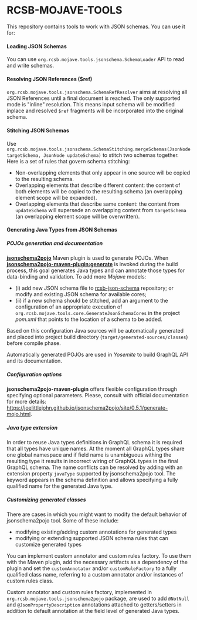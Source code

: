 # RCSB-MOJAVE-TOOLS
This repository contains tools to work with JSON schemas. You can use it for:

#### Loading JSON Schemas
You can use `org.rcsb.mojave.tools.jsonschema.SchemaLoader` API to read and write schemas.

#### Resolving JSON References ($ref)
`org.rcsb.mojave.tools.jsonschema.SchemaRefResolver` aims at resolving all JSON References until a final document 
is reached. The only supported mode is "inline" resolution. This means input schema will be modified inplace and resolved 
`$ref` fragments will be incorporated into the original schema.

#### Stitching JSON Schemas
Use `org.rcsb.mojave.tools.jsonschema.SchemaStitching.mergeSchemas(JsonNode targetSchema, JsonNode updateSchema)` 
to stitch two schemas together. Here is a set of rules that govern schema stitching:
 - Non-overlapping elements that only appear in one source will be copied to the resulting schema.
 - Overlapping elements that describe different content: the content of both elements will be copied to the 
resulting schema (an overlapping element scope will be expanded).
 - Overlapping elements that describe same content: the content from `updateSchema` will supersede an overlapping content
from `targetSchema` (an overlapping element scope will be overwritten).

#### Generating Java Types from JSON Schemas

##### POJOs generation and documentation
 [**jsonschema2pojo**](https://github.com/joelittlejohn/jsonschema2pojo) Maven plugin is used to generate POJOs. When 
 [**jsonschema2pojo-maven-plugin:generate**](https://joelittlejohn.github.io/jsonschema2pojo/site/0.5.1/generate-mojo.html) 
is invoked during the build process, this goal generates Java types and can annotate those types for data-binding and 
validation. To add more _Mojave_ models:
- (i) add new JSON schema file to [rcsb-json-schema](https://github.com/rcsb/rcsb-json-schema) repository; 
or modify and existing JSON schema for available cores;
- (ii) if a new schema should be stitched, add an argument to the configuration of an appropriate execution of 
`org.rcsb.mojave.tools.core.GenerateJsonSchemaCores` in the project _pom.xml_ that points to the location of a schema
to be added. 

Based on this configuration Java sources will be automatically generated and placed into project build directory 
(`target/generated-sources/classes`) before compile phase.

Automatically generated POJOs are used in _Yosemite_ to build GraphQL API and its documentation.

##### Configuration options
**jsonschema2pojo-maven-plugin** offers flexible configuration through specifying optional parameters. 
Please, consult with official documentation for more details: 
https://joelittlejohn.github.io/jsonschema2pojo/site/0.5.1/generate-mojo.html.

##### Java type extension
In order to reuse Java types definitions in GraphQL schema it is required that all types 
have unique names. At the moment all GraphQL types share one global namespace and if field name is unambiguous 
withing the resulting type it results in incorrect wiring of GraphQL types in the final GraphQL schema. 
The name conflicts can be resolved by adding with an extension property `javaType` supported by jsonschema2pojo tool.
The keyword appears in the schema definition and allows specifying a fully qualified name for the generated Java type. 

##### Customizing generated classes
There are cases in which you might want to modify the default behavior of jsonschema2pojo tool. Some of these include:
- modifying existing/adding custom annotations for generated types
- modifying or extending supported JSON schema rules that can customize generated types

You can implement custom annotator and custom rules factory. To use them with the Maven plugin, 
add the necessary artifacts as a dependency of the plugin and set the `customAnnotator` and/or `customRuleFactory` to a 
fully qualified class name, referring to a custom annotator and/or instances of custom rules class.

Custom annotator and custom rules factory, implemented in `org.rcsb.mojave.tools.jsonschema2pojo` package, 
are used to add `@NotNull` and `@JsonPropertyDescription` annotations attached to getters/setters in addition to default 
annotation at the field level of generated Java types.
